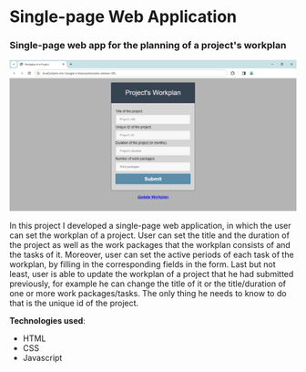 # Single-page Web Application
### **Single-page web app for the planning of a project's workplan**

![Web Application Template](image.png)

In this project I developed a single-page web application, in which the user can set the workplan of a project. User can set the title and the duration of the project as well as the work packages that the workplan consists of and the tasks of it. Moreover, user can set the active periods of each task of the workplan, by filling in the corresponding fields in the form. Last but not least, user is able to update the workplan of a project that he had submitted previously, for example he can change the title of it or the title/duration of one or more work packages/tasks. The only thing he needs to know to do that is the unique id of the project.

**Technologies used**:
- HTML
- CSS
- Javascript
